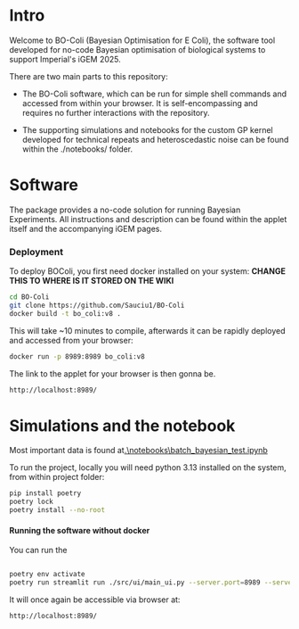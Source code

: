 # Intro 
Welcome to BO-Coli (Bayesian Optimisation for E Coli), the software tool developed for no-code Bayesian optimisation of biological systems to support Imperial's iGEM 2025.

There are two main parts to this repository:
* The BO-Coli software, which can be run for simple shell commands and accessed from within your browser. It is self-encompassing and requires no further interactions with the repository.

* The supporting simulations and notebooks for the custom GP kernel developed for technical repeats and heteroscedastic noise can be found within the ./notebooks/ folder.




# Software
The package provides a no-code solution for running Bayesian Experiments. All instructions and description can be found within the applet itself and the accompanying iGEM pages.

### Deployment

To deploy BOColi, you first need docker installed on your system:
**CHANGE THIS TO WHERE IS IT STORED ON THE WIKI**
``` bash
cd BO-Coli
git clone https://github.com/Sauciu1/BO-Coli
docker build -t bo_coli:v8 .
```

This will take ~10 minutes to compile, afterwards it can be rapidly deployed and accessed from your browser:

``` bash
docker run -p 8989:8989 bo_coli:v8
```

The link to the applet for your browser is then gonna be.
``` bash
http://localhost:8989/
```


# Simulations and the notebook

Most important data is found at[.\notebooks\batch_bayesian_test.ipynb](.\notebooks\batch_bayesian_test.ipynb)


To run the project, locally you will need python 3.13 installed on the system, from within project folder:


``` bash
pip install poetry
poetry lock
poetry install --no-root
```

#### Running the software without docker
You can run the 

``` bash

poetry env activate
poetry run streamlit run ./src/ui/main_ui.py --server.port=8989 --server.address=0.0.0.0
```
It will once again be accessible via browser at:

``` bash
http://localhost:8989/
```